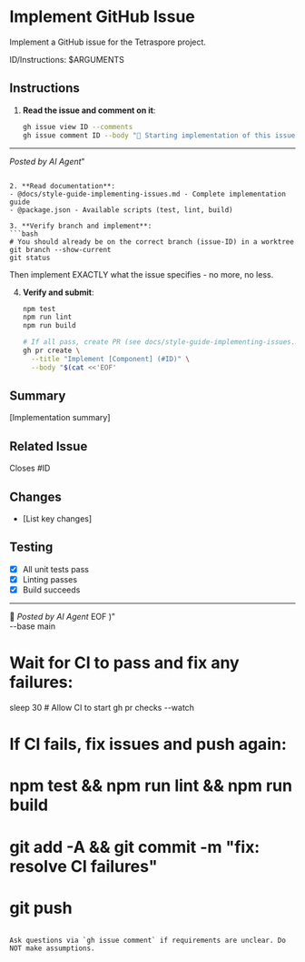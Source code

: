 # Implement GitHub Issue

Implement a GitHub issue for the Tetraspore project.

ID/Instructions: $ARGUMENTS

## Instructions

1. **Read the issue and comment on it**:
   ```bash
   gh issue view ID --comments
   gh issue comment ID --body "🤖 Starting implementation of this issue.

---
_Posted by AI Agent_"
   ```

2. **Read documentation**:
   - @docs/style-guide-implementing-issues.md - Complete implementation guide
   - @package.json - Available scripts (test, lint, build)

3. **Verify branch and implement**:
   ```bash
   # You should already be on the correct branch (issue-ID) in a worktree
   git branch --show-current
   git status
   ```
   Then implement EXACTLY what the issue specifies - no more, no less.

4. **Verify and submit**:
   ```bash
   npm test
   npm run lint
   npm run build
   
   # If all pass, create PR (see docs/style-guide-implementing-issues.md for full template):
   gh pr create \
     --title "Implement [Component] (#ID)" \
     --body "$(cat <<'EOF'
## Summary
[Implementation summary]

## Related Issue
Closes #ID

## Changes
- [List key changes]

## Testing
- [x] All unit tests pass
- [x] Linting passes
- [x] Build succeeds

---
🤖 _Posted by AI Agent_
EOF
   )" \
     --base main
   
   # Wait for CI to pass and fix any failures:
   sleep 30  # Allow CI to start
   gh pr checks --watch
   
   # If CI fails, fix issues and push again:
   # npm test && npm run lint && npm run build
   # git add -A && git commit -m "fix: resolve CI failures"
   # git push
   ```

Ask questions via `gh issue comment` if requirements are unclear. Do NOT make assumptions.